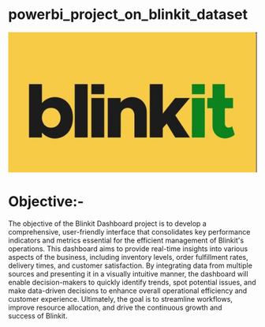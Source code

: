 # powerbi_project_on_blinkit_dataset

![img1](https://github.com/shawakash1992/powerbi_project_on_blinkit_dataset/blob/main/photo%20of%20blinkit.jpg)



# Objective:-
 
  The objective of the Blinkit Dashboard project is to develop a comprehensive, user-friendly interface that consolidates key performance 
  indicators and metrics essential for the efficient management of Blinkit's operations. This dashboard aims to provide real-time insights 
  into various aspects of the business, including inventory levels, order fulfillment rates, delivery times, and customer satisfaction. By 
  integrating data from multiple sources and presenting it in a visually intuitive manner, the dashboard will enable decision-makers to 
  quickly identify trends, spot potential issues, and make data-driven decisions to enhance overall operational efficiency and customer 
  experience. Ultimately, the goal is to streamline workflows, improve resource allocation, and drive the continuous growth and 
  success of Blinkit.


